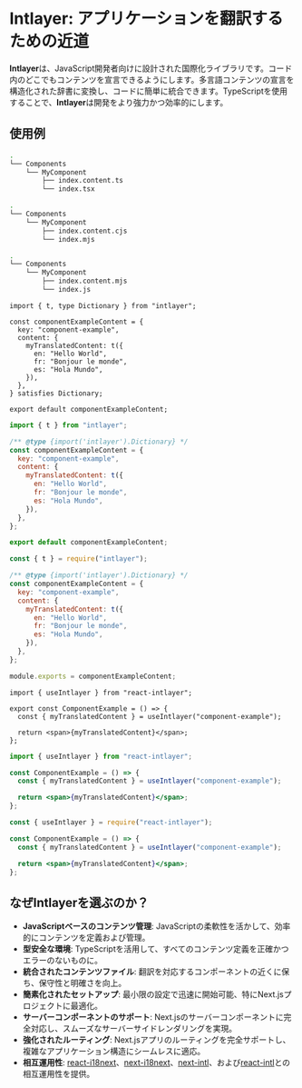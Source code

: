 # Intlayer: アプリケーションを翻訳するための近道

**Intlayer**は、JavaScript開発者向けに設計された国際化ライブラリです。コード内のどこでもコンテンツを宣言できるようにします。多言語コンテンツの宣言を構造化された辞書に変換し、コードに簡単に統合できます。TypeScriptを使用することで、**Intlayer**は開発をより強力かつ効率的にします。

## 使用例

```bash codeFormat="typescript"
.
└── Components
    └── MyComponent
        ├── index.content.ts
        └── index.tsx
```

```bash codeFormat="commonjs"
.
└── Components
    └── MyComponent
        ├── index.content.cjs
        └── index.mjs
```

```bash codeFormat="esm"
.
└── Components
    └── MyComponent
        ├── index.content.mjs
        └── index.js
```

```tsx fileName="./Components/MyComponent/index.content.ts" codeFormat="typescript"
import { t, type Dictionary } from "intlayer";

const componentExampleContent = {
  key: "component-example",
  content: {
    myTranslatedContent: t({
      en: "Hello World",
      fr: "Bonjour le monde",
      es: "Hola Mundo",
    }),
  },
} satisfies Dictionary;

export default componentExampleContent;
```

```jsx fileName="./Components/MyComponent/index.mjx" codeFormat="esm"
import { t } from "intlayer";

/** @type {import('intlayer').Dictionary} */
const componentExampleContent = {
  key: "component-example",
  content: {
    myTranslatedContent: t({
      en: "Hello World",
      fr: "Bonjour le monde",
      es: "Hola Mundo",
    }),
  },
};

export default componentExampleContent;
```

```jsx fileName="./Components/MyComponent/index.csx" codeFormat="commonjs"
const { t } = require("intlayer");

/** @type {import('intlayer').Dictionary} */
const componentExampleContent = {
  key: "component-example",
  content: {
    myTranslatedContent: t({
      en: "Hello World",
      fr: "Bonjour le monde",
      es: "Hola Mundo",
    }),
  },
};

module.exports = componentExampleContent;
```

```tsx fileName="./Components/MyComponent/index.tsx" codeFormat="typescript"
import { useIntlayer } from "react-intlayer";

export const ComponentExample = () => {
  const { myTranslatedContent } = useIntlayer("component-example");

  return <span>{myTranslatedContent}</span>;
};
```

```jsx fileName="./Components/MyComponent/index.mjx" codeFormat="esm"
import { useIntlayer } from "react-intlayer";

const ComponentExample = () => {
  const { myTranslatedContent } = useIntlayer("component-example");

  return <span>{myTranslatedContent}</span>;
};
```

```jsx fileName="./Components/MyComponent/index.csx" codeFormat="commonjs"
const { useIntlayer } = require("react-intlayer");

const ComponentExample = () => {
  const { myTranslatedContent } = useIntlayer("component-example");

  return <span>{myTranslatedContent}</span>;
};
```

## なぜIntlayerを選ぶのか？

- **JavaScriptベースのコンテンツ管理**: JavaScriptの柔軟性を活かして、効率的にコンテンツを定義および管理。
- **型安全な環境**: TypeScriptを活用して、すべてのコンテンツ定義を正確かつエラーのないものに。
- **統合されたコンテンツファイル**: 翻訳を対応するコンポーネントの近くに保ち、保守性と明確さを向上。
- **簡素化されたセットアップ**: 最小限の設定で迅速に開始可能、特にNext.jsプロジェクトに最適化。
- **サーバーコンポーネントのサポート**: Next.jsのサーバーコンポーネントに完全対応し、スムーズなサーバーサイドレンダリングを実現。
- **強化されたルーティング**: Next.jsアプリのルーティングを完全サポートし、複雑なアプリケーション構造にシームレスに適応。
- **相互運用性**: [react-i18next](https://github.com/aymericzip/intlayer/blob/main/docs/ja/intlayer_with_react-i18next.md)、[next-i18next](https://github.com/aymericzip/intlayer/blob/main/docs/ja/intlayer_with_next-i18next.md)、[next-intl](https://github.com/aymericzip/intlayer/blob/main/docs/ja/intlayer_with_next-intl.md)、および[react-intl](https://github.com/aymericzip/intlayer/blob/main/docs/ja/intlayer_with_react-intl.md)との相互運用性を提供。
